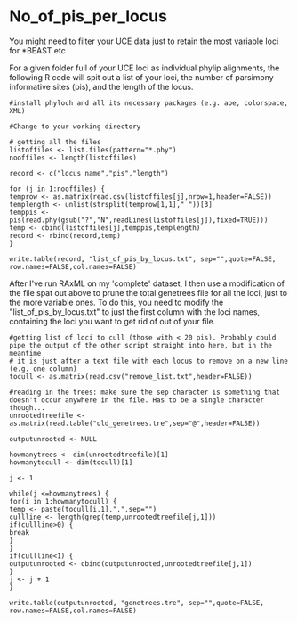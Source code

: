 # No_of_pis_per_locus
You might need to filter your UCE data just to retain the most variable loci for *BEAST etc

For a given folder full of your UCE loci as individual phylip alignments, the following R code will spit out a list of your loci, the number of parsimony informative sites (pis), and the length of the locus. 

```
#install phyloch and all its necessary packages (e.g. ape, colorspace, XML)

#Change to your working directory

# getting all the files
listoffiles <- list.files(pattern="*.phy")
nooffiles <- length(listoffiles)

record <- c("locus name","pis","length")

for (j in 1:nooffiles) {
temprow <- as.matrix(read.csv(listoffiles[j],nrow=1,header=FALSE))
templength <- unlist(strsplit(temprow[1,1]," "))[3]
temppis <- pis(read.phy(gsub("?","N",readLines(listoffiles[j]),fixed=TRUE)))
temp <- cbind(listoffiles[j],temppis,templength)
record <- rbind(record,temp)
}

write.table(record, "list_of_pis_by_locus.txt", sep="",quote=FALSE, row.names=FALSE,col.names=FALSE)

```

After I've run RAxML on my 'complete' dataset, I then use a modification of the file spat out above to prune the total genetrees file for all the loci, just to the more variable ones. To do this, you need to modify the "list_of_pis_by_locus.txt" to just the first column with the loci names, containing the loci you want to get rid of out of your file.
```
#getting list of loci to cull (those with < 20 pis). Probably could pipe the output of the other script straight into here, but in the meantime
# it is just after a text file with each locus to remove on a new line (e.g. one column)
tocull <- as.matrix(read.csv("remove_list.txt",header=FALSE))

#reading in the trees: make sure the sep character is something that doesn't occur anywhere in the file. Has to be a single character though...
unrootedtreefile <- as.matrix(read.table("old_genetrees.tre",sep="@",header=FALSE))

outputunrooted <- NULL

howmanytrees <- dim(unrootedtreefile)[1]
howmanytocull <- dim(tocull)[1]

j <- 1

while(j <=howmanytrees) {
for(i in 1:howmanytocull) {
temp <- paste(tocull[i,1],",",sep="")
cullline <- length(grep(temp,unrootedtreefile[j,1]))
if(cullline>0) {
break
}
}
if(cullline<1) {
outputunrooted <- cbind(outputunrooted,unrootedtreefile[j,1])
}
j <- j + 1
}

write.table(outputunrooted, "genetrees.tre", sep="",quote=FALSE, row.names=FALSE,col.names=FALSE)
```
